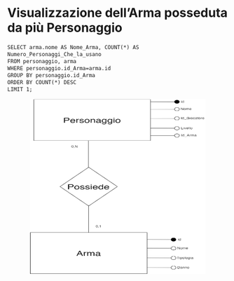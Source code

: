 <h1>Visualizzazione dell’Arma posseduta da più Personaggio</h1>

```
SELECT arma.nome AS Nome_Arma, COUNT(*) AS Numero_Personaggi_Che_la_usano
FROM personaggio, arma
WHERE personaggio.id_Arma=arma.id
GROUP BY personaggio.id_Arma
ORDER BY COUNT(*) DESC
LIMIT 1;
```
<p align="center">
<img src="/Immagini/Operazioni/o4.png" width="400" height="400" center>
</p>